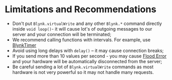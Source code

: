# Limitations and Recommendations

* Don't put `Blynk.virtualWrite` and any other `Blynk.*` command directly inside `void loop()`- it will cause lot's of outgoing messages to our server and your connection will be terminated;
* We recommend calling functions with intervals. For example, use [BlynkTimer](../blynk.edgent-firmware-api/blynk-timer.md)
* Avoid using long delays with `delay()` – it may cause connection breaks;
* If you send more than 10 values per second - you may cause [Flood Error](https://docs.blynk.io/en/troubleshooting/developer-mode#flood-error) and your hardware will be automatically disconnected from the server;
* Be careful sending a lot of `Blynk.virtualWrite` commands as most hardware is not very powerful so it may not handle many requests.
